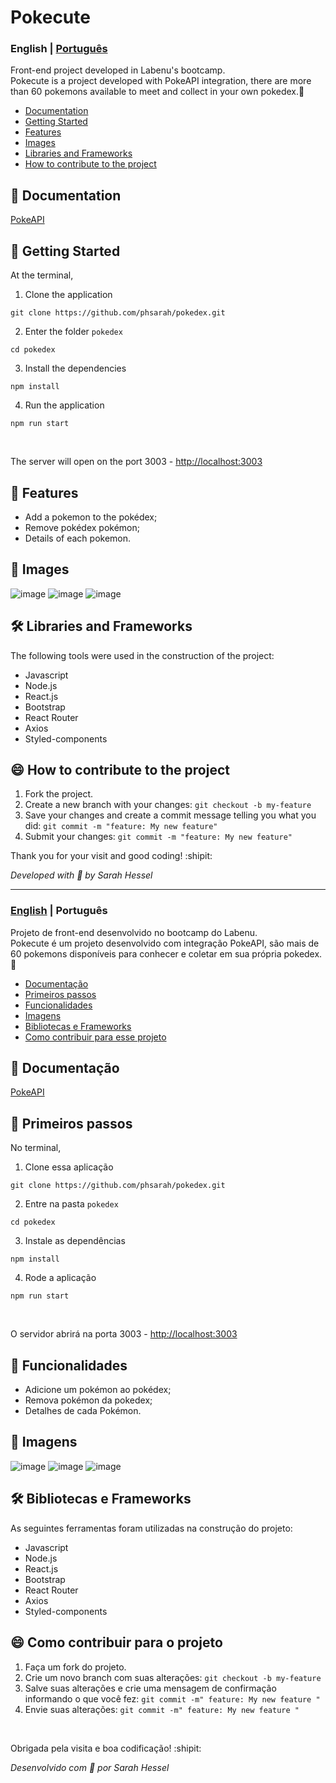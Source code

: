 

#  Pokecute

<a id="en-readme"></a>
### English | [Português](#pt-readme)
Front-end project developed in Labenu's bootcamp. \
Pokecute is a project developed with PokeAPI integration, there are more than 60 pokemons available to meet and collect in your own pokedex.🤭

<a name="en-menu"></a>
- [Documentation](#documentation)
- [Getting Started](#steps)
- [Features](#features)
- [Images](#images)
- [Libraries and Frameworks](#libs)
- [How to contribute to the project](#contribute)

<a id="documentation"></a>
## 📙 Documentation

[PokeAPI](https://pokeapi.co/)


<a id="steps"></a>
## :rocket: Getting Started

At the terminal,

1.  Clone the application <br/>
```
git clone https://github.com/phsarah/pokedex.git
```
2. Enter the folder ```pokedex``` 
```
cd pokedex 
```
3. Install the dependencies 
``` 
npm install 
```

4. Run the application
```
npm run start
```
<br/>

The server will open on the port 3003 - <http://localhost:3003>


<a id="features"></a>
## :small_orange_diamond: Features

- Add a pokemon to the pokédex;
- Remove pokédex pokémon;
- Details of each pokemon.

<a id="images"></a>
## :fax: Images


![image](https://user-images.githubusercontent.com/47975293/112710968-aee52b80-8ea3-11eb-9853-40c545417032.png)
![image](https://user-images.githubusercontent.com/47975293/112710982-c8867300-8ea3-11eb-87d0-9382233beb54.png)
![image](https://user-images.githubusercontent.com/47975293/112710994-eeac1300-8ea3-11eb-9e66-ded26bf50126.png)


<a id="libs"></a>
## 🛠 Libraries and Frameworks 
 
The following tools were used in the construction of the project:

* Javascript
* Node.js
* React.js
* Bootstrap
* React Router
* Axios
* Styled-components

<a id="contribute"></a>
## :smile: How to contribute to the project

1.  Fork the project.
2.  Create a new branch with your changes: `git checkout -b my-feature`
3.  Save your changes and create a commit message telling you what you did: `git commit -m "feature: My new feature"`
4.  Submit your changes: `git commit -m "feature: My new feature" `
 

Thank you for your visit and good coding! :shipit:

*Developed with :sparkling_heart:	by Sarah Hessel*

-------
<a id="pt-readme"></a>
### [English](#en-readme) | Português
Projeto de front-end desenvolvido no bootcamp do Labenu. \
Pokecute é um projeto desenvolvido com integração PokeAPI, são mais de 60 pokemons disponíveis para conhecer e coletar em sua própria pokedex.🤭

<a name="en-menu"></a>
- [Documentação](#documentacao)
- [Primeiros passos](#steps)
- [Funcionalidades](#funcionalidades)
- [Imagens](#imagens)
- [Bibliotecas e Frameworks](#libs)
- [Como contribuir para esse projeto](#contribute)

<a id="documentacao"></a>
## 📙 Documentação

[PokeAPI](https://pokeapi.co/)


<a id="steps"></a>
## :rocket: Primeiros passos

No terminal,

1.  Clone essa aplicação <br/>
```
git clone https://github.com/phsarah/pokedex.git
```
2. Entre na pasta ```pokedex``` 
```
cd pokedex 
```
3. Instale as dependências 
``` 
npm install 
```

4. Rode a aplicação
```
npm run start
```
<br/>

O servidor abrirá na porta 3003 - <http://localhost:3003>


<a id="funcionalidades"></a>
## :small_orange_diamond: Funcionalidades

- Adicione um pokémon ao pokédex;
- Remova pokémon da pokedex;
- Detalhes de cada Pokémon.

<a id="imagens"></a>
## :fax: Imagens


![image](https://user-images.githubusercontent.com/47975293/112710968-aee52b80-8ea3-11eb-9853-40c545417032.png)
![image](https://user-images.githubusercontent.com/47975293/112710982-c8867300-8ea3-11eb-87d0-9382233beb54.png)
![image](https://user-images.githubusercontent.com/47975293/112710994-eeac1300-8ea3-11eb-9e66-ded26bf50126.png)


<a id="libs"></a>
## 🛠 Bibliotecas e Frameworks 
 
As seguintes ferramentas foram utilizadas na construção do projeto:

* Javascript
* Node.js
* React.js
* Bootstrap
* React Router
* Axios
* Styled-components

<a id="contribute"></a>
## :smile: Como contribuir para o projeto 

1. Faça um fork do projeto.
2. Crie um novo branch com suas alterações: `git checkout -b my-feature`
3. Salve suas alterações e crie uma mensagem de confirmação informando o que você fez: `git commit -m" feature: My new feature "`
4. Envie suas alterações: `git commit -m" feature: My new feature "`

<br/> 

Obrigada pela visita e boa codificação! :shipit:

*Desenvolvido com :sparkling_heart: por Sarah Hessel*
